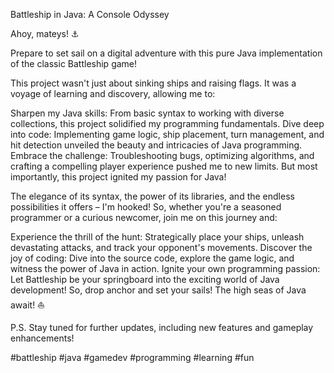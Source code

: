 Battleship in Java: A Console Odyssey

Ahoy, mateys! ⚓️

Prepare to set sail on a digital adventure with this pure Java implementation of the classic Battleship game!

This project wasn't just about sinking ships and raising flags. It was a voyage of learning and discovery, allowing me to:

Sharpen my Java skills: From basic syntax to working with diverse collections, this project solidified my programming fundamentals.
Dive deep into code: Implementing game logic, ship placement, turn management, and hit detection unveiled the beauty and intricacies of Java programming.
Embrace the challenge: Troubleshooting bugs, optimizing algorithms, and crafting a compelling player experience pushed me to new limits.
But most importantly, this project ignited my passion for Java!

The elegance of its syntax, the power of its libraries, and the endless possibilities it offers – I'm hooked! So, whether you're a seasoned programmer or a curious newcomer, join me on this journey and:

Experience the thrill of the hunt: Strategically place your ships, unleash devastating attacks, and track your opponent's movements.
Discover the joy of coding: Dive into the source code, explore the game logic, and witness the power of Java in action.
Ignite your own programming passion: Let Battleship be your springboard into the exciting world of Java development!
So, drop anchor and set your sails! The high seas of Java await! ⛵️

P.S. Stay tuned for further updates, including new features and gameplay enhancements!

#battleship #java #gamedev #programming #learning #fun
